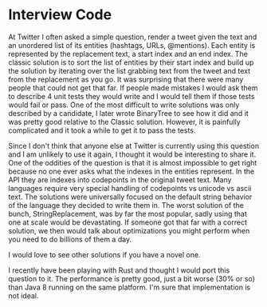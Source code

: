 # Interview Code

At Twitter I often asked a simple question, render a tweet given the text and an unordered list of its entities (hashtags, URLs, @mentions). Each
entity is represented by the replacement text, a start index and an end index. The classic solution is to sort the
list of entities by their start index and build up the solution by iterating over the list grabbing text from the
tweet and text from the replacement as you go. It was surprising that there were many people that could not get that
far. If people made mistakes I would ask them to describe 4 unit tests they would write and I would tell them if
those tests would fail or pass. One of the most difficult to write solutions was only described by a candidate, I
later wrote BinaryTree to see how it did and it was pretty good relative to the Classic solution. However, it is
painfully complicated and it took a while to get it to pass the tests.

Since I don't think that anyone else at Twitter is currently using this question and I am unlikely to use it again,
I thought it would be interesting to share it. One of the oddities of the question is that it is almost impossible
to get right because no one ever asks what the indexes in the entities represent. In the API they are indexes into
codepoints in the original tweet text. Many languages require very special handling of codepoints vs unicode vs
ascii text. The solutions were universally focused on the default string behavior of the language they decided to
write them in. The worst solution of the bunch, StringReplacement, was by far the most popular, sadly using that one
at scale would be devastating. If someone got that far with a correct solution, we then would talk about optimizations
you might perform when you need to do billions of them a day.

I would love to see other solutions if you have a novel one.

I recently have been playing with Rust and thought I would port this question to it. The performance is pretty good,
just a bit worse (30% or so) than Java 8 running on the same platform. I'm sure that implementation is not ideal.

